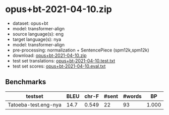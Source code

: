 # opus+bt-2021-04-10.zip

* dataset: opus+bt
* model: transformer-align
* source language(s): eng
* target language(s): nya
* model: transformer-align
* pre-processing: normalization + SentencePiece (spm12k,spm12k)
* download: [opus+bt-2021-04-10.zip](https://object.pouta.csc.fi/Tatoeba-MT-models/eng-nya/opus+bt-2021-04-10.zip)
* test set translations: [opus+bt-2021-04-10.test.txt](https://object.pouta.csc.fi/Tatoeba-MT-models/eng-nya/opus+bt-2021-04-10.test.txt)
* test set scores: [opus+bt-2021-04-10.eval.txt](https://object.pouta.csc.fi/Tatoeba-MT-models/eng-nya/opus+bt-2021-04-10.eval.txt)

## Benchmarks

| testset | BLEU  | chr-F | #sent | #words | BP |
|---------|-------|-------|-------|--------|----|
| Tatoeba-test.eng-nya 	| 14.7 	| 0.549 	| 22 	| 93 	| 1.000 |

